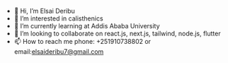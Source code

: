 - 👋 Hi, I’m Elsai Deribu
- 👀 I’m interested in calisthenics
- 🌱 I’m currently learning at Addis Ababa University
- 💞️ I’m looking to collaborate on react.js, next.js, tailwind, node.js, flutter
- 📫 How to reach me phone: +251910738802 or email:elsaideribu7@gmail.com

<!---
ElsaiDeribu/ElsaiDeribu is a ✨ special ✨ repository because its `README.md` (this file) appears on your GitHub profile.
You can click the Preview link to take a look at your changes.
--->
